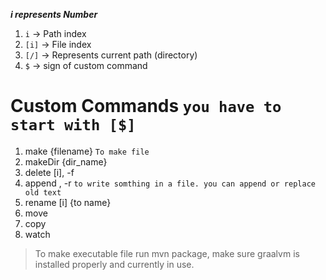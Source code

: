 ***i represents Number***

1. `i` -> Path index
2. `[i]` -> File index
3. `[/]` -> Represents current path (directory)
4. `$` -> sign of custom command

# Custom Commands `you have to start with [$]`

1. make {filename} `To make file`
2. makeDir {dir_name}
3. delete [i], -f
4. append , -r `to write somthing in a file. you can append or replace old text`
5. rename [i] {to name}
6. move
7. copy
8. watch

> To make executable file run mvn package, make sure graalvm is installed properly and currently in use.